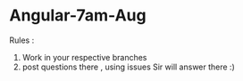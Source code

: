 # Angular-7am-Aug

Rules : 
1. Work in your respective branches
2. post questions there , using issues 
  Sir will answer there :) 
